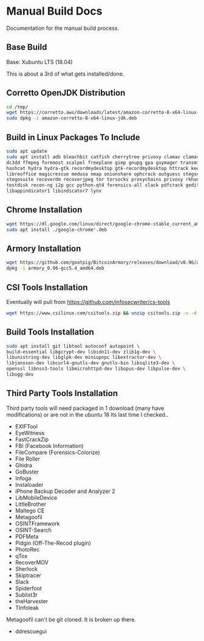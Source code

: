 # Manual Build Docs

Documentation for the manual build process.

## Base Build

Base: Xubuntu LTS (18.04)

This is about a 3rd of what gets installed/done.

## Corretto OpenJDK Distribution

```sh
cd /tmp/
wget https://corretto.aws/downloads/latest/amazon-corretto-8-x64-linux-jdk.deb && \
sudo dpkg -i amazon-corretto-8-x64-linux-jdk.deb
```

## Build in Linux Packages To Include

```sh
sudo apt update
sudo apt install adb bleachbit catfish cherrytree privoxy clamav clamav-freshclam dcfldd \
dc3dd ffmpeg foremost scalpel freeplane gimp gnupg gpa guymager transmission guymager \
hashcat hydra hydra-gtk recordmydesktop gtk-recordmydesktop httrack keepassxc \
libreoffice magicrescue medusa nmap onionshare ophcrack outguess stegsnow steghide \
stegosuite recoverdm recoverjpeg tor torsocks proxychains privoxy rkhunter radare2 \
testdisk recon-ng i2p gcc python-qt4 forensics-all slack pdfcrack gedit curl libxss1 \
libappindicator1 libindicator7 lynx
```

## Chrome Installation

```sh
wget https://dl.google.com/linux/direct/google-chrome-stable_current_amd64.deb
sudo apt install ./google-chrome*.deb
```

## Armory Installation

```sh
wget https://github.com/goatpig/BitcoinArmory/releases/download/v0.96/armory_0.96-gcc5.4_amd64.deb
dpkg -i armory_0.96-gcc5.4_amd64.deb
```

## CSI Tools Installation

Eventually will pull from https://github.com/infosecwriter/cs-tools

```sh
wget https://www.csilinux.com/csitools.zip && unzip csitools.zip -o -d /
```


## Build Tools Installation

```sh
sudo apt install git libtool autoconf autopoint \
build-essential libgcrypt-dev libidn11-dev zlib1g-dev \
libunistring-dev libglpk-dev miniupnpc libextractor-dev \
libjansson-dev libcurl4-gnutls-dev gnutls-bin libsqlite3-dev \
openssl libnss3-tools libmicrohttpd-dev libopus-dev libpulse-dev \
libogg-dev
```

## Third Party Tools Installation

Third party tools will need packaged in 1 download (many have modifications) or are not in the ubuntu 18 lts last time I checked..

* EXIFTool
* EyeWitness
* FastCrackZip
* FBI (Facebook Information)
* FileCompare (Forensics-Colorize)
* File Roller
* Ghidra
* GoBuster
* Infoga
* Instaloader
* iPhone Backup Decoder and Analyzer 2
* LibMobileDevice
* LittleBrother
* Maltego CE
* Metagoofil
* OSINTFramework
* OSINT-Search
* PDFMeta
* Pidgin (Off-The-Recod plugin)
* PhotoRec
* qTox
* RecoverMOV
* Sherlock
* Skiptracer
* Slack
* Spiderfoot
* Sublist3r
* theHarvester
* TInfoleak

Metagoofil can't be git cloned.  It is broken up there.

* ddrescuegui
